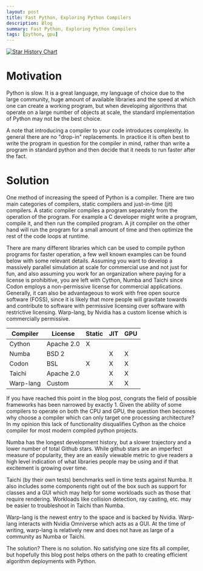 ```yaml
---
layout: post
title: Fast Python, Exploring Python Compilers
description: Blog
summary: Fast Python, Exploring Python Compilers
tags: [python, gpu]
---
```




[![Star History Chart](https://api.star-history.com/svg?repos=cython/cython,exaloop/codon,taichi-dev/taichi,numba/numba,nvidia/warp&type=Date)](https://star-history.com/#cython/cython&exaloop/codon&taichi-dev/taichi&numba/numba&nvidia/warp&Date)

# Motivation

Python is slow.  It is a great language, my language of choice due to the large community, huge amount of available libraries and the speed at which one can create a working program, but when developing algorithms that operate on a large number of objects at scale, the standard implementation of Python may not be the best choice.  

A note that introducing a compiler to your code introduces complexity.  In general there are no "drop-in" replacements.  In practice it is often best to write the program in question for the compiler in mind, rather than write a program in standard python and then decide that it needs to run faster after the fact.  

# Solution

One method of increasing the speed of Python is a compiler.  There are two main categories of compilers, static compilers and just-in-time (jit) compilers.  A static compiler compiles a program separately from the operation of the program.  For example a C developer might write a program, compile it, and then run the compiled program.  A jit compiler on the other hand will run the program for a small amount of time and then optimize the rest of the code loops at runtime.  

There are many different libraries which can be used to compile python programs for faster operation, a few well known examples can be found below with some relevant details.  Assuming you want to develop a massively parallel simulation at scale for commercial use and not just for fun, and also assuming you work for an organization where paying for a license is prohibitive, you are left with Cython, Numba and Taichi since Codon employs a non-permissive license for commercial applications.  Generally, it can also be advantageous to work with free open source software (FOSS), since it is likely that more people will gravitate towards and contribute to software with permissive licensing over software with restrictive licensing.   Warp-lang, by Nvidia has a custom license which is commercially permissive.


| Compiler    | License     | Static      | JIT         | GPU         |
| ----------- | ----------- | ----------- | ----------- | ----------- |
| Cython      | Apache 2.0  |      X      |             |             |
| Numba       | BSD 2       |             |      X      |       X     |
| Codon       | BSL         |      X      |      X      |       X     |
| Taichi      | Apache 2.0  |             |      X      |       X     |
| Warp-lang   | Custom      |             |      X      |       X     |

If you have reached this point in the blog post, congrats the field of possible frameworks has been narrowed by exactly 1.  Given the ability of some compilers to operate on both the CPU and GPU, the question then becomes why choose a compiler which can only target one processing architecture?  In my opinion this lack of functionality disqualifies Cython as the choice compiler for most modern compiled python projects.  

Numba has the longest development history, but a slower trajectory and a lower number of total Github stars.  While github stars are an imperfect measure of popularity, they are an easily viewable metric to give readers a high level indication of what libraries people may be using and if that excitement is growing over time. 

Taichi (by their own tests) benchmarks well in time tests against Numba.  It also includes some components right out of the box such as support for classes and a GUI which may help for some workloads such as those that require rendering.  Workloads like collision detection, ray casting, etc. may be easier to troubleshoot in Taichi than Numba.  

Warp-lang is the newest entry to the space and is backed by Nvidia.  Warp-lang interacts with Nvidia Omniverse which acts as a GUI.  At the time of writing, warp-lang is relatively new and does not have as large of a community as Numba or Taichi.  

The solution?  There is no solution.  No satisfying one size fits all compiler, but hopefully this blog post helps others on the path to creating efficient algorithm deployments with Python.
